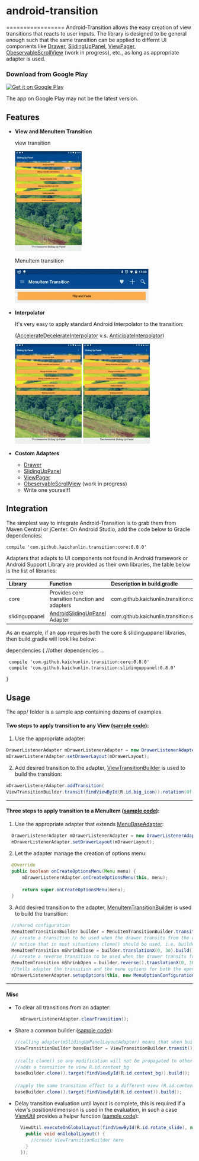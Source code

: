 # android-transition
=================
Android-Transition allows the easy creation of view transitions that reacts to user inputs. The library is designed to be general enough such that the same transition can be applied to
differnt UI components like [Drawer](https://developer.android.com/reference/android/support/v4/widget/DrawerLayout.html), [SlidingUpPanel](https://github.com/umano/AndroidSlidingUpPanel), [ViewPager](https://developer.android.com/reference/android/support/v4/view/ViewPager.html), [ObeservableScrollView](https://github.com/ksoichiro/Android-ObservableScrollView) (work in progress), etc., as long as appropriate adapter is used.


### Download from Google Play

[![Get it on Google Play](https://developer.android.com/images/brand/en_generic_rgb_wo_45.png)](https://play.google.com/store/apps/details?id=kaichunlin.transition.app)

The app on Google Play may not be the latest version.

Features
--------
+ **View and MenuItem Transition**

  view transition
  
  ![](/github/slideup_default.gif) 
  
  MenuItem transition

  ![](/github/menu_shrink_and_fade.gif) 


+ **Interpolator**

  It's very easy to apply standard Android Interpolator to the transition:

  ([AccelerateDecelerateInterpolator](http://developer.android.com/reference/android/view/animation/AccelerateDecelerateInterpolator.html) v.s. [AnticipateInterpolator](http://developer.android.com/reference/android/view/animation/AnticipateInterpolator.html))

  ![](/github/slideup_default.gif)
  ![](/github/slideup_anticipate.gif)


+ **Custom Adapters**
  * [Drawer](https://developer.android.com/reference/android/support/v4/widget/DrawerLayout.html)
  * [SlidingUpPanel](https://github.com/umano/AndroidSlidingUpPanel)
  * [ViewPager](https://developer.android.com/reference/android/support/v4/view/ViewPager.html)
  * [ObeservableScrollView](https://github.com/ksoichiro/Android-ObservableScrollView) (work in progress)
  * Write one yourself!

Integration
--------
The simplest way to integrate Android-Transition is to grab them from Maven Central or jCenter. On Android Studio, add the code below to Gradle dependencies:

    compile 'com.github.kaichunlin.transition:core:0.8.0'

Adapters that adapts to UI components not found in Android framework or Android Support Library are provided as their own libraries, the table below is the list of libraries:

| Library       | Function           | Description in build.gradle  |
|:-------------|:-------------|:-----|
| core | Provides core transition function and adapters | com.github.kaichunlin.transition:core:0.8.0 |
| slidinguppanel | [AndroidSlidingUpPanel](https://github.com/umano/AndroidSlidingUpPanel) Adapter | com.github.kaichunlin.transition:slidinguppanel:0.8.0|

As an example, if an app requires both the core & slidinguppanel libraries, then build.gradle will look like below:

   dependencies {
     //other dependencies
     ...

     compile 'com.github.kaichunlin.transition:core:0.8.0'
     compile 'com.github.kaichunlin.transition:slidinguppanel:0.8.0'
   }

Usage
--------
The app/ folder is a sample app containing dozens of examples.


#### Two steps to apply transition to any View ([sample code](https://github.com/kaichunlin/android-transition/blob/master/app/src/main/java/com/kaichunlin/transition/app/DrawerViewActivity.java)):

  1. Use the appropriate adapter:
  
  ```java
  DrawerListenerAdapter mDrawerListenerAdapter = new DrawerListenerAdapter(mDrawerToggle, R.id.drawerList);
  mDrawerListenerAdapter.setDrawerLayout(mDrawerLayout);
  ```
  2. Add desired transition to the adapter, [ViewTransitionBuilder](https://github.com/kaichunlin/android-transition/blob/master/transition/src/main/java/com/kaichunlin/transition/ViewTransitionBuilder.java) is used to build the transition:
  
  ```java
  mDrawerListenerAdapter.addTransition(
  ViewTransitionBuilder.transit(findViewById(R.id.big_icon)).rotation(0f, 360f).scaleX(1f, 0.2f).scaleY(1f, 0f).translationX(200f));
  ```

---
  
#### Three steps to apply transition to a MenuItem ([sample code](https://github.com/kaichunlin/android-transition/blob/master/app/src/main/java/com/kaichunlin/transition/app/DrawerMenuItemActivity.java)):

1. Use the appropriate adapter that extends [MenuBaseAdapter](https://github.com/kaichunlin/android-transition/blob/master/transition/src/main/java/com/kaichunlin/transition/adapter/MenuBaseAdapter.java):

  ```java
    DrawerListenerAdapter mDrawerListenerAdapter = new DrawerListenerAdapter(mDrawerToggle, R.id.drawerList);
    mDrawerListenerAdapter.setDrawerLayout(mDrawerLayout);
  ```
2. Let the adapter manage the creation of options menu:

  ```java
    @Override
    public boolean onCreateOptionsMenu(Menu menu) {
        mDrawerListenerAdapter.onCreateOptionsMenu(this, menu);

        return super.onCreateOptionsMenu(menu);
    }
  ```
3. Add desired transition to the adapter, [MenuItemTransitionBuilder](https://github.com/kaichunlin/android-transition/blob/master/transition/src/main/java/com/kaichunlin/transition/MenuItemTransitionBuilder.java) is used to build the transition:

  ```java
    //shared configuration
    MenuItemTransitionBuilder builder = MenuItemTransitionBuilder.transit(toolbar).alpha(1f, 0.5f).scale(1f, 0f).cascade(0.3f).visibleOnStartAnimation(true).invalidateOptionOnStopTransition(this, true);
    // create a transition to be used when the drawer transits from the closed state to the opened state 
    // notice that in most situations clone() should be used, i.e. builder.clone(), to prevent builder picking up effects that should only apply to a single transition 
    MenuItemTransition mShrinkClose = builder.translationX(0, 30).build();
    // create a reverse transition to be used when the drawer transits from the opened state to the closed state 
    MenuItemTransition mShrinkOpen = builder.reverse().translationX(0, 30).build();
    //tells adapter the transition and the menu options for both the opened and closed states
    mDrawerListenerAdapter.setupOptions(this, new MenuOptionConfiguration(mShrinkOpen, R.menu.drawer), new MenuOptionConfiguration(mShrinkClose, R.menu.main));
  ```

---

#### Misc
+ To clear all transitions from an adapter:

  ```java
    mDrawerListenerAdapter.clearTransition();
  ```

+ Share a common builder ([sample code](https://github.com/kaichunlin/android-transition/blob/master/app/src/main/java/com/kaichunlin/transition/app/SlidingUpPanelActivity.java)):

  ```java
  //calling adapter(mSlidingUpPanelLayoutAdapter) means that when builder.build() is called, the resultant transition will automatically be added to mSlidingUpPanelLayoutAdapter
  ViewTransitionBuilder baseBuilder = ViewTransitionBuilder.transit().interpolator(mInterpolator).adapter(mSlidingUpPanelLayoutAdapter).rotationX(42f).scale(0.8f).translationYAsFractionOfHeight(-0.5f);
  
  //calls clone() so any modification will not be propagated to other transitions build from the same builder
  //adds a transition to view R.id.content_bg
  baseBuilder.clone().target(findViewById(R.id.content_bg)).build();
  
  //apply the same transition effect to a different view (R.id.content)
  baseBuilder.clone().target(findViewById(R.id.content)).build();
  ```

+ Delay transition evaluation until layout is complete, this is required if a view's position/dimension is used in the evaluation, in such a case [ViewUtil](https://github.com/kaichunlin/android-transition/blob/master/transition/src/main/java/com/kaichunlin/transition/util/ViewUtil.java) provides a helper function ([sample code](https://github.com/kaichunlin/android-transition/blob/master/app/src/main/java/com/kaichunlin/transition/app/SlidingUpPanelActivity.java)):

  ```java
    ViewUtil.executeOnGlobalLayout(findViewById(R.id.rotate_slide), new ViewTreeObserver.OnGlobalLayoutListener() {
      public void onGlobalLayout() {
        //create ViewTransitionBuilder here
      }
    });
  ```
  
